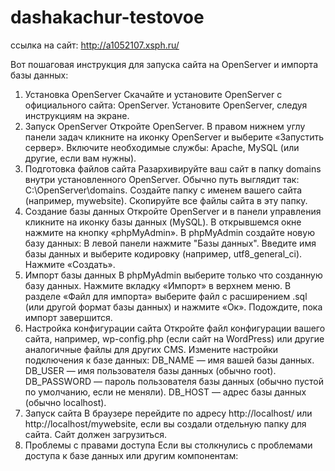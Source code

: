 ﻿# dashakachur-testovoe
ссылка на сайт: http://a1052107.xsph.ru/

Вот пошаговая инструкция для запуска сайта на OpenServer и импорта базы данных:

1. Установка OpenServer
Скачайте и установите OpenServer с официального сайта: OpenServer.
Установите OpenServer, следуя инструкциям на экране.
2. Запуск OpenServer
Откройте OpenServer.
В правом нижнем углу панели задач кликните на иконку OpenServer и выберите «Запустить сервер». Включите необходимые службы: Apache, MySQL (или другие, если вам нужны).
3. Подготовка файлов сайта
Разархивируйте ваш сайт в папку domains внутри установленного OpenServer. Обычно путь выглядит так: C:\OpenServer\domains\.
Создайте папку с именем вашего сайта (например, mywebsite).
Скопируйте все файлы сайта в эту папку.
4. Создание базы данных
Откройте OpenServer и в панели управления кликните на иконку базы данных (MySQL).
В открывшемся окне нажмите на кнопку «phpMyAdmin».
В phpMyAdmin создайте новую базу данных:
В левой панели нажмите "Базы данных".
Введите имя базы данных и выберите кодировку (например, utf8_general_ci).
Нажмите «Создать».
5. Импорт базы данных
В phpMyAdmin выберите только что созданную базу данных.
Нажмите вкладку «Импорт» в верхнем меню.
В разделе «Файл для импорта» выберите файл с расширением .sql (или другой формат базы данных) и нажмите «Ок».
Подождите, пока импорт завершится.
6. Настройка конфигурации сайта
Откройте файл конфигурации вашего сайта, например, wp-config.php (если сайт на WordPress) или другие аналогичные файлы для других CMS.
Измените настройки подключения к базе данных:
DB_NAME — имя вашей базы данных.
DB_USER — имя пользователя базы данных (обычно root).
DB_PASSWORD — пароль пользователя базы данных (обычно пустой по умолчанию, если не меняли).
DB_HOST — адрес базы данных (обычно localhost).
7. Запуск сайта
В браузере перейдите по адресу http://localhost/ или http://localhost/mywebsite, если вы создали отдельную папку для сайта.
Сайт должен загрузиться.
8. Проблемы с правами доступа
Если вы столкнулись с проблемами доступа к базе данных или другим компонентам:
